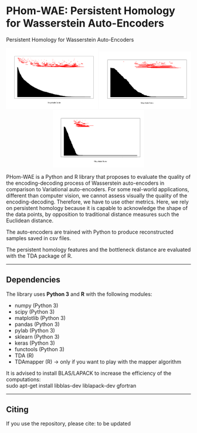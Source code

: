 # PHom-WAE: Persistent Homology for Wasserstein Auto-Encoders

Persistent Homology for Wasserstein Auto-Encoders

<p align="middle">
  <img src="https://github.com/dagrate/PHom-WAE/blob/master/images/originalSamples_barcode.png" width="250"/>
  <img src="https://github.com/dagrate/PHom-WAE/blob/master/images/wae_barcode.png" width="250"/>
  <img src="https://github.com/dagrate/PHom-WAE/blob/master/images/vae_barcode.png" width="250"/>
</p>

PHom-WAE is a Python and R library that proposes to evaluate the quality of the encoding-decoding process of Wasserstein auto-encoders in comparison to Variational auto-encoders. For some real-world applications, different than computer vision, we cannot assess visually the quality of the encoding-decoding. Therefore, we have to use other metrics. Here, we rely on persistent homology because it is capable to acknowledge the shape of the data points, by opposition to traditional distance measures such the Euclidean distance.

The auto-encoders are trained with Python to produce reconstructed samples saved in csv files.

The persistent homology features and the bottleneck distance are evaluated with the TDA package of R. 


----------------------------

## Dependencies

The library uses **Python 3** and **R** with the following modules:
- numpy (Python 3)
- scipy (Python 3)
- matplotlib (Python 3)
- pandas (Python 3)
- pylab (Python 3)
- sklearn (Python 3)
- keras (Python 3)
- functools (Python 3)
- TDA (R)
- TDAmapper (R) -> only if you want to play with the mapper algorithm

It is advised to install BLAS/LAPACK to increase the efficiency of the computations:  
sudo apt-get install libblas-dev liblapack-dev gfortran

----------------------------

## Citing

If you use the repository, please cite: to be updated
